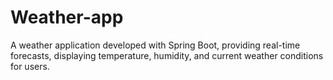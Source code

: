 # Weather-app
A weather application developed with Spring Boot, providing real-time forecasts, displaying temperature, humidity, and current weather conditions for users.
